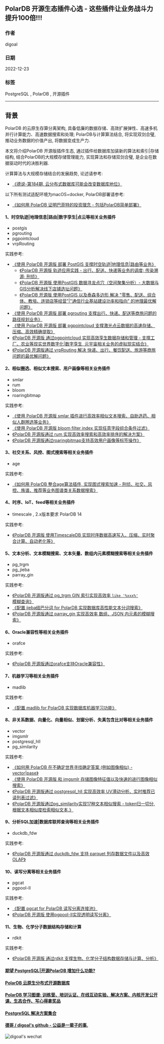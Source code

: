 ## PolarDB 开源生态插件心选 - 这些插件让业务战斗力提升100倍!!!   
            
### 作者            
digoal            
            
### 日期            
2022-12-23            
            
### 标签            
PostgreSQL , PolarDB , 开源插件       
            
----            
            
## 背景    
PolarDB 的云原生存算分离架构, 具备低廉的数据存储、高效扩展弹性、高速多机并行计算能力、高速数据搜索和处理; PolarDB与计算算法结合, 将实现双剑合璧, 推动业务数据的价值产出, 将数据变成生产力.                          
                        
本文将介绍PolarDB 开源版插件生态, 通过插件给数据库加装新的算法和索引|存储结构, 结合PolarDB的大规模存储管理能力, 实现算法和存储双剑合璧, 是企业在数据驱动时代的决胜利器.  
  
计算算法与大规模存储结合的发展趋势, 论述请参考:  
- [《德说-第184期, 云分布式数据库可能会改变数据库地位》](../202212/20221206_01.md)         
                      
以下所有测试适配环境为macOS+docker, PolarDB部署请参考:                        
- [《如何用 PolarDB 证明巴菲特的投资理念 - 包括PolarDB简单部署》](../202209/20220908_02.md)       
  
#### 1、时空轨迹|地理信息|路由|数字孪生|点云等相关业务插件  
- postgis  
- pgrouting  
- pgpointcloud
- vrpRouting
  
实践参考:  
- [《使用 PolarDB 开源版 部署 PostGIS 支撑时空轨迹|地理信息|路由等业务》](../202212/20221223_02.md)    
    - [《PolarDB 开源版 轨迹应用实践 - 出行、配送、快递等业务的调度; 传染溯源; 刑侦》](../202212/20221229_01.md)  
    - [《PolarDB 开源版 使用PostGIS 数据寻龙点穴（空间聚集分析）- 大数据与GIS分析解决线下店铺选址问题》](../202301/20230104_03.md)  
    - [《PolarDB 开源版 使用PostGIS 以及泰森多边形 解决 "零售、配送、综合体、教培、连锁店等经营"|"通信行业基站建设功率和指向" 的地理最优解问题》](../202301/20230104_02.md)  
- [《使用 PolarDB 开源版 部署 pgrouting 支撑出行、快递、配送等商旅问题的路径规划业务》](../202212/20221224_01.md)  
- [《使用 PolarDB 开源版 部署 pgpointcloud 支撑激光点云数据的高速存储、压缩、高效精确提取》](../202212/20221224_02.md)  
- [《PolarDB 开源版 通过pgpointcloud 实现高效孪生数据存储和管理 - 支撑工厂、农业等现实世界数字化|数字孪生, 元宇宙相关业务的虚拟现实结合》](../202212/20221226_01.md)  
- [《PolarDB 开源版通过 vrpRouting 解决 快递、出行、餐饮配送、旅游等商旅问题的最优解问题》](../202212/20221216_01.md)    
  
#### 2、相似圈选、相似文本搜索、用户画像等相关业务插件  
- smlar  
- rum  
- bloom  
- roaringbitmap  
  
实践参考:  
- [《使用 PolarDB 开源版 smlar 插件进行高效率相似文本搜索、自助选药、相似人群圈选等业务》](../202212/20221223_01.md)    
- [《使用 PolarDB 开源版 bloom filter index 实现任意字段组合条件过滤》](../202212/20221222_05.md)    
- [《PolarDB 开源版通过 rum 实现高效率搜索和高效率排序的解决方案》](../202212/20221221_01.md)    
- [《PolarDB 开源版通过roaringbitmap支持高效用户画像等标签操作》](../202212/20221208_02.md)    
  
  
#### 3、社交关系、风控、图式搜索等相关业务插件  
- age  
  
实践参考:  
- [《如何用 PolarDB 整合age算法插件, 实现图式搜索加速 - 刑侦、社交、风控、族谱、推荐等业务图谱类关系数据搜索》](../202212/20221202_01.md)    
  
#### 4、时序、IoT、feed等相关业务插件  
- timescale , 2.x版本要求 PolarDB 14  
  
实践参考:  
- [《PolarDB 开源版 使用TimescaleDB 实现时序数据高速写入、压缩、实时聚合计算、自动老化等》](../202301/20230105_01.md)  
  
  
#### 5、文本分析、文本模糊搜索、文本矢量、数组内元素模糊搜索等相关业务插件  
- pg_trgm  
- pg_jieba  
- parray_gin  
  
实践参考:  
- [《PolarDB 开源版通过 pg_trgm GIN 索引实现高效率 `like '%xxx%'` 模糊查询》](../202212/20221221_02.md)    
- [《配置 jieba结巴分词 for PolarDB 实现数据库高性能文本分词搜索》](../202212/20221207_02.md)    
- [《PolarDB 开源版通过 parray_gin 实现高效率 数组、JSON 内元素的模糊搜索》](../202212/20221217_01.md)    
  
#### 6、Oracle兼容性等相关业务插件  
- orafce  
  
实践参考:  
- [《PolarDB 开源版通过orafce支持Oracle兼容性》](../202212/20221207_03.md)    
  
#### 7、机器学习等相关业务插件  
- madlib  
  
实践参考:  
- [《配置 madlib for PolarDB 实现数据库机器学习功能》](../202212/20221202_03.md)    
  
#### 8、非关系数据、向量化、向量相似、划窗分析、失真包含比对等相关业务插件  
- vector  
- imgsmlr  
- postgresql_hll  
- pg_similarity  
  
  
实践参考:  
- [《如何用 PolarDB 在不确定世界寻找确定答案 (例如图像相似) - vector|pase》](../202212/20221201_02.md)    
- [《使用 PolarDB 开源版 和 imgsmlr 存储图像特征值以及快速的进行图像相似搜索》](../202212/20221222_04.md)    
- [《PolarDB 开源版通过 postgresql_hll 实现高效率 UV滑动分析、实时推荐已读列表过滤》](../202212/20221213_01.md)    
- [《PolarDB 开源版通过pg_similarity实现17种文本相似搜索 - token归一切分, 根据文本相似度检索相似文本.》](../202212/20221209_01.md)    
  
#### 9、分析SQL加速|数据库联邦查询等相关业务插件  
- duckdb_fdw  
  
  
实践参考:  
- [《PolarDB 开源版通过 duckdb_fdw 支持 parquet 列存数据文件以及高效OLAP》](../202212/20221209_02.md)    
  
  
#### 10、读写分离等相关业务插件  
- pgcat  
- pgpool-II
  
  
实践参考:  
- [《配置 pgcat for PolarDB 读写分离连接池》](../202212/20221202_02.md)    
- [《PolarDB 开源版 使用pgpool-II实现透明读写分离》](../202301/20230102_01.md)  
   
#### 11、生物、化学分子数据结构存储和计算
- rdkit  
  
实践参考:   
- [《PolarDB 开源版 通过rdkit 支撑生物、化学分子结构数据存储与计算、分析》](../202212/20221228_01.md)  
  
  
#### [期望 PostgreSQL|开源PolarDB 增加什么功能?](https://github.com/digoal/blog/issues/76 "269ac3d1c492e938c0191101c7238216")
  
  
#### [PolarDB 云原生分布式开源数据库](https://github.com/ApsaraDB "57258f76c37864c6e6d23383d05714ea")
  
  
#### [PolarDB 学习图谱: 训练营、培训认证、在线互动实验、解决方案、内核开发公开课、生态合作、写心得拿奖品](https://www.aliyun.com/database/openpolardb/activity "8642f60e04ed0c814bf9cb9677976bd4")
  
  
#### [PostgreSQL 解决方案集合](../201706/20170601_02.md "40cff096e9ed7122c512b35d8561d9c8")
  
  
#### [德哥 / digoal's github - 公益是一辈子的事.](https://github.com/digoal/blog/blob/master/README.md "22709685feb7cab07d30f30387f0a9ae")
  
  
![digoal's wechat](../pic/digoal_weixin.jpg "f7ad92eeba24523fd47a6e1a0e691b59")
  
